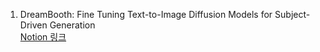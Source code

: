 1. DreamBooth: Fine Tuning Text-to-Image Diffusion Models for Subject-Driven Generation  
   [Notion 링크](https://www.notion.so/water-bean/1-DreamBooth-Fine-Tuning-Text-to-Image-Diffusion-Models-for-Subject-Driven-Generation-fb4666d6089540f19005674ebc8c0474?pvs=4)
